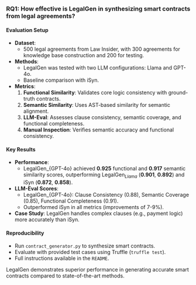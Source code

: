 ### **RQ1: How effective is LegalGen in synthesizing smart contracts from legal agreements?**

#### **Evaluation Setup**
- **Dataset**: 
  - 500 legal agreements from Law Insider, with 300 agreements for knowledge base construction and 200 for testing.
- **Methods**: 
  - LegalGen was tested with two LLM configurations: Llama and GPT-4o.
  - Baseline comparison with iSyn.
- **Metrics**:
  1. **Functional Similarity**: Validates core logic consistency with ground-truth contracts.
  2. **Semantic Similarity**: Uses AST-based similarity for semantic alignment.
  3. **LLM-Eval**: Assesses clause consistency, semantic coverage, and functional completeness.
  4. **Manual Inspection**: Verifies semantic accuracy and functional consistency.

#### **Key Results**
- **Performance**: 
  - LegalGen_{GPT-4o} achieved **0.925** functional and **0.917** semantic similarity scores, outperforming LegalGen$_{Llama}$ (**0.901**, **0.892**) and iSyn (**0.872**, **0.858**).
- **LLM-Eval Scores**:
  - LegalGen_{GPT-4o}: Clause Consistency (0.88), Semantic Coverage (0.85), Functional Completeness (0.91).
  - Outperformed iSyn in all metrics (improvements of 7-9%).
- **Case Study**: LegalGen handles complex clauses (e.g., payment logic) more accurately than iSyn.

#### **Reproducibility**
- Run `contract_generator.py` to synthesize smart contracts.
- Evaluate with provided test cases using Truffle (`truffle test`).  
- Full instructions available in the `README`. 

LegalGen demonstrates superior performance in generating accurate smart contracts compared to state-of-the-art methods.
